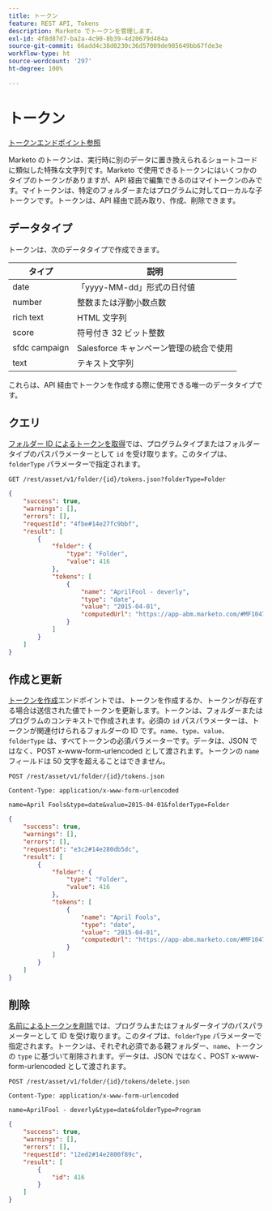 ```yaml
---
title: トークン
feature: REST API, Tokens
description: Marketo でトークンを管理します。
exl-id: 4f8d87d7-ba2a-4c90-8b39-4d20679d404a
source-git-commit: 66add4c38d0230c36d57009de985649bb67fde3e
workflow-type: ht
source-wordcount: '297'
ht-degree: 100%

---
```


# トークン

[トークンエンドポイント参照](https://developer.adobe.com/marketo-apis/api/asset/#tag/Tokens)

Marketo のトークンは、実行時に別のデータに置き換えられるショートコードに類似した特殊な文字列です。Marketo で使用できるトークンにはいくつかのタイプのトークンがありますが、API 経由で編集できるのはマイトークンのみです。マイトークンは、特定のフォルダーまたはプログラムに対してローカルな子トークンです。トークンは、API 経由で読み取り、作成、削除できます。

## データタイプ

トークンは、次のデータタイプで作成できます。

| タイプ | 説明 |
|---------------|----------------------------------------------------|
| date | 「yyyy-MM-dd」形式の日付値 |
| number | 整数または浮動小数点数 |
| rich text | HTML 文字列 |
| score | 符号付き 32 ビット整数 |
| sfdc campaign | Salesforce キャンペーン管理の統合で使用 |
| text | テキスト文字列 |


これらは、API 経由でトークンを作成する際に使用できる唯一のデータタイプです。

## クエリ

[フォルダー ID によるトークンを取得](https://developer.adobe.com/marketo-apis/api/asset/#tag/Tokens/operation/getTokensByFolderIdUsingGET)では、プログラムタイプまたはフォルダータイプのパスパラメーターとして `id` を受け取ります。このタイプは、`folderType` パラメーターで指定されます。

```curl
GET /rest/asset/v1/folder/{id}/tokens.json?folderType=Folder
```

```json
{
    "success": true,
    "warnings": [],
    "errors": [],
    "requestId": "4fbe#14e27fc9bbf",
    "result": [
        {
            "folder": {
                "type": "Folder",
                "value": 416
            },
            "tokens": [
                {
                    "name": "AprilFool - deverly",
                    "type": "date",
                    "value": "2015-04-01",
                    "computedUrl": "https://app-abm.marketo.com/#MF1047C3"
                }
            ]
        }
    ]
}
```

## 作成と更新

[トークンを作成](https://developer.adobe.com/marketo-apis/api/asset/#tag/Tokens/operation/addTokenTOFolderUsingPOST)エンドポイントでは、トークンを作成するか、トークンが存在する場合は送信された値でトークンを更新します。トークンは、フォルダーまたはプログラムのコンテキストで作成されます。必須の `id` パスパラメーターは、トークンが関連付けられるフォルダーの ID です。`name`、`type`、`value`、`folderType` は、すべてトークンの必須パラメーターです。データは、JSON ではなく、POST x-www-form-urlencoded として渡されます。トークンの `name` フィールドは 50 文字を超えることはできません。

```
POST /rest/asset/v1/folder/{id}/tokens.json
```

```
Content-Type: application/x-www-form-urlencoded
```

```
name=April Fools&type=date&value=2015-04-01&folderType=Folder
```

```json
{
    "success": true,
    "warnings": [],
    "errors": [],
    "requestId": "e3c2#14e280db5dc",
    "result": [
        {
            "folder": {
                "type": "Folder",
                "value": 416
            },
            "tokens": [
                {
                    "name": "April Fools",
                    "type": "date",
                    "value": "2015-04-01",
                    "computedUrl": "https://app-abm.marketo.com/#MF1047C3"
                }
            ]
        }
    ]
}
```

## 削除

[名前によるトークンを削除](https://developer.adobe.com/marketo-apis/api/asset/#tag/Tokens/operation/deleteTokenByNameUsingPOST)では、プログラムまたはフォルダータイプのパスパラメーターとして ID を受け取ります。このタイプは、`folderType` パラメーターで指定されます。トークンは、それぞれ必須である親フォルダー、`name`、トークンの `type` に基づいて削除されます。データは、JSON ではなく、POST x-www-form-urlencoded として渡されます。

```
POST /rest/asset/v1/folder/{id}/tokens/delete.json
```

```
Content-Type: application/x-www-form-urlencoded
```

```
name=AprilFool - deverly&type=date&folderType=Program
```

```json
{
    "success": true,
    "warnings": [],
    "errors": [],
    "requestId": "12ed2#14e2800f89c",
    "result": [
        {
            "id": 416
        }
    ]
}
```
